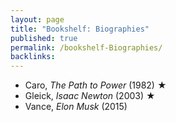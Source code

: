 ```yaml
---
layout: page
title: "Bookshelf: Biographies"
published: true
permalink: /bookshelf-Biographies/
backlinks: 
---
```


* Caro, *The Path to Power* (1982) ★
* Gleick, *Isaac Newton* (2003) ★
* Vance, *Elon Musk* (2015)
